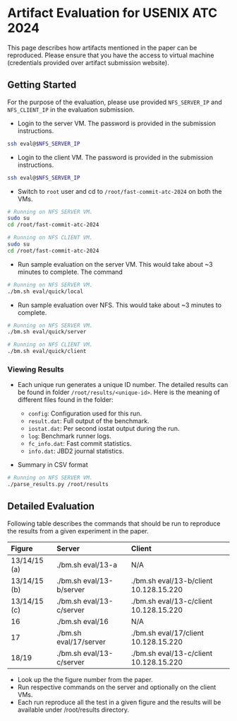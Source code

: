 # Artifact Evaluation for USENIX ATC 2024

This page describes how artifacts mentioned in the paper can be reproduced. Please ensure
that you have the access to virtual machine (credentials provided over artifact submission
website).

## Getting Started

For the purpose of the evaluation, please use provided `NFS_SERVER_IP` and `NFS_CLIENT_IP`
in the evaluation submission.

- Login to the server VM. The password is provided in the submission instructions.

```sh
ssh eval@$NFS_SERVER_IP
```

- Login to the client VM. The password is provided in the submission instructions.

```sh
ssh eval@$NFS_SERVER_IP
```

- Switch to `root` user and cd to `/root/fast-commit-atc-2024` on both the VMs.

```sh
# Running on NFS SERVER VM.
sudo su
cd /root/fast-commit-atc-2024
```

```sh
# Running on NFS CLIENT VM.
sudo su
cd /root/fast-commit-atc-2024
```

- Run sample evaluation on the server VM. This would take about ~3 minutes to complete. The
  command 

```sh
# Running on NFS SERVER VM.
./bm.sh eval/quick/local
```

- Run sample evaluation over NFS. This would take about ~3 minutes to complete.

```sh
# Running on NFS SERVER VM.
./bm.sh eval/quick/server
```

```sh
# Running on NFS CLIENT VM.
./bm.sh eval/quick/client
```

### Viewing Results

- Each unique run generates a unique ID number. The detailed results can be found in folder
  `/root/results/<unique-id>`. Here is the meaning of different files found in the folder:
  - `config`: Configuration used for this run.
  - `result.dat`: Full output of the benchmark.
  - `iostat.dat`: Per second iostat output during the run.
  - `log`: Benchmark runner logs.
  - `fc_info.dat`: Fast commit statistics.
  - `info.dat`: JBD2 journal statistics. 

- Summary in CSV format

```sh
# Running on NFS SERVER VM.
./parse_results.py /root/results
```
## Detailed Evaluation

Following table describes the commands that should be run to reproduce the results
from a given experiment in the paper.

| Figure       | Server                   | Client                                 |
|:-------------|:-------------------------|:---------------------------------------|
| 13/14/15 (a) | ./bm.sh eval/13-a        | N/A                                    |
| 13/14/15 (b) | ./bm.sh eval/13-b/server | ./bm.sh eval/13-b/client 10.128.15.220 |
| 13/14/15 (c) | ./bm.sh eval/13-c/server | ./bm.sh eval/13-c/client 10.128.15.220 |
| 16           | ./bm.sh eval/16          | N/A                                    |
| 17           | ./bm.sh eval/17/server   | ./bm.sh eval/17/client 10.128.15.220   |
| 18/19        | ./bm.sh eval/13-c/server | ./bm.sh eval/13-c/client 10.128.15.220 |


- Look up the the figure number from the paper.
- Run respective commands on the server and optionally on the client VMs.
- Each run reproduce all the test in a given figure and the results will be available under
  /root/results directory.

